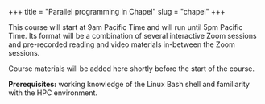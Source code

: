 +++
title = "Parallel programming in Chapel"
slug = "chapel"
+++

This course will start at 9am Pacific Time and will run until 5pm Pacific Time. Its format will be a combination of
several interactive Zoom sessions and pre-recorded reading and video materials in-between the Zoom sessions.

Course materials will be added here shortly before the start of the course.

**Prerequisites:** working knowledge of the Linux Bash shell and familiarity with the HPC environment.
